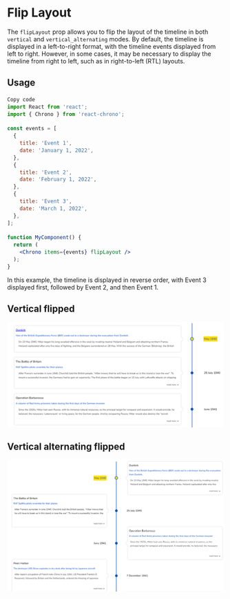 # Flip Layout

The `flipLayout` prop allows you to flip the layout of the timeline in both `vertical` and `vertical_alternating` modes. By default, the timeline is displayed in a left-to-right format, with the timeline events displayed from left to right. However, in some cases, it may be necessary to display the timeline from right to left, such as in right-to-left (RTL) layouts.

## Usage

```jsx
Copy code
import React from 'react';
import { Chrono } from 'react-chrono';

const events = [
  {
    title: 'Event 1',
    date: 'January 1, 2022',
  },
  {
    title: 'Event 2',
    date: 'February 1, 2022',
  },
  {
    title: 'Event 3',
    date: 'March 1, 2022',
  },
];

function MyComponent() {
  return (
    <Chrono items={events} flipLayout />
  );
}
```

In this example, the timeline is displayed in reverse order, with Event 3 displayed first, followed by Event 2, and then Event 1.

## Vertical flipped

![flip-layout](../assets/flip-layout.png)

## Vertical alternating flipped

![flip_layout_vertical_alternating](../assets/flip_layout_vertical_alternating.png)